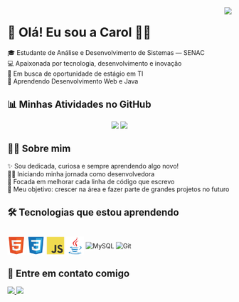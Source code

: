 <img align="right" height="200" src="https://media.giphy.com/media/v1.Y2lkPTc5MGI3NjExZzR4aWVxbGV4bGd1aG43a3Q0ZHIwczk1NjVpODQxbjR2bWFyb255cSZlcD12MV9naWZzX3NlYXJjaCZjdD1n/RbDKaczqWovIugyJmW/giphy.gif">

# 💜 Olá! Eu sou a Carol 👋✨

🎓 Estudante de Análise e Desenvolvimento de Sistemas — SENAC  
💻 Apaixonada por tecnologia, desenvolvimento e inovação  
🚀 Em busca de oportunidade de estágio em TI  
🌱 Aprendendo Desenvolvimento Web e Java



## 📊 Minhas Atividades no GitHub

<div align="center">
  <img height="180em" src="https://github-readme-stats.vercel.app/api?username=CarolinaMagalhaesLopes&show_icons=true&theme=midnight-purple&include_all_commits=true&locale=pt-br"/>
  <img height="180em" src="https://github-readme-stats.vercel.app/api/top-langs/?username=CarolinaMagalhaesLopes&layout=compact&theme=midnight-purple&locale=pt-br"/>
</div>



## 👩‍💻 Sobre mim

✨ Sou dedicada, curiosa e sempre aprendendo algo novo!  
👩‍🎓 Iniciando minha jornada como desenvolvedora  
🧠 Focada em melhorar cada linha de código que escrevo  
🎯 Meu objetivo: crescer na área e fazer parte de grandes projetos no futuro



## 🛠️ Tecnologias que estou aprendendo

<div style="display: inline_block"><br>
  <img align="center" alt="HTML" height="40" width="40" src="https://raw.githubusercontent.com/devicons/devicon/master/icons/html5/html5-original.svg">
  <img align="center" alt="CSS" height="40" width="40" src="https://raw.githubusercontent.com/devicons/devicon/master/icons/css3/css3-original.svg">
  <img align="center" alt="JS" height="40" width="40" src="https://raw.githubusercontent.com/devicons/devicon/master/icons/javascript/javascript-original.svg">
  <img align="center" alt="Java" height="40" width="40" src="https://raw.githubusercontent.com/devicons/devicon/master/icons/java/java-original.svg">
  <img align="center" alt="MySQL" height="50" width="60" src="https://cdn.jsdelivr.net/gh/devicons/devicon/icons/mysql/mysql-original.svg">
  <img align="center" alt="Git" height="40" width="40" src="https://www.vectorlogo.zone/logos/git-scm/git-scm-icon.svg">
</div>


## 💌 Entre em contato comigo

<div>
  <a href="mailto:carolinamagalhaeslopes9@gmail.com" target="_blank">
    <img src="https://img.shields.io/badge/Gmail-8A2BE2?style=for-the-badge&logo=gmail&logoColor=white">
  </a>
  <a href="https://www.linkedin.com/in/carolina-magalh%C3%A3es-lopes-56a2552b5?utm_source=share&utm_campaign=share_via&utm_content=profile&utm_medium=android_app" target="_blank">
    <img src="https://img.shields.io/badge/LinkedIn-5D3FD3?style=for-the-badge&logo=linkedin&logoColor=white">
  </a>
</div>


